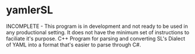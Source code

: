 # yamlerSL
INCOMPLETE - This program is in development and not ready to be used in any productional setting. It does not have the minimum set of instructions to faciliate it's purpose.
C++ Program for parsing and converting SL's Dialect of YAML into a format that's easier to parse through C#.
